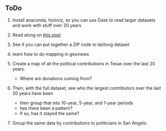 ## ToDo

1. Install anaconda, holoviz, so you can use Dask to read larger datasets and work with stuff over 20 years

2. Read along on [this post](http://aarongonzales.net/posts/nerd/2017/05/15/bpd_cm_advanced/)

3. See if you can put together a ZIP code to lat/long dataset

4. learn how to do mapping in geoviews

5. Create a map of all the political contributions in Texas over the last 20 years.
    - Where are donations coming from?
    
6. Then, with the full dataset, see who the largest contributors over the last 20 years have been
    - then group that into 10-year, 5-year, and 1-year periods
    - has there been a pattern?
    - if so, has it stayed the same?
7. Group the same data by contributions to politicians in San Angelo. 
